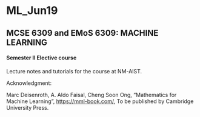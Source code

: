 # ML_Jun19
## MCSE 6309 and EMoS 6309: MACHINE LEARNING
#### Semester II Elective course

Lecture notes and tutorials for the course at NM-AIST.

Acknowledgment: 

Marc Deisenroth, A. Aldo Faisal, Cheng Soon Ong, “Mathematics for Machine Learning”, https://mml-book.com/, To be published by Cambridge University Press.
